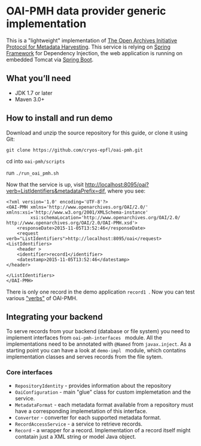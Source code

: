 # OAI-PMH data provider generic implementation

This is a "lightweight" implementation of [The Open Archives Initiative Protocol for Metadata Harvesting](https://www.openarchives.org/OAI/openarchivesprotocol.html). This service is relying on [Spring Framework](http://projects.spring.io/spring-framework/) for Dependency Injection, the web application is running on embedded Tomcat via [Spring Boot](http://projects.spring.io/spring-boot/).

## What you’ll need

* JDK 1.7 or later
* Maven 3.0+

## How to install and run demo
Download and unzip the source repository for this guide, or clone it using Git:
```
git clone https://github.com/cryos-epfl/oai-pmh.git
```

cd into ```oai-pmh/scripts ```

run ```./run_oai_pmh.sh ```

Now that the service is up, visit [http://localhost:8095/oai?verb=ListIdentifiers&metadataPrefix=dif](http://localhost:8095/oai?verb=ListIdentifiers&metadataPrefix=dif), where you see:
```
<?xml version='1.0' encoding='UTF-8'?>
<OAI-PMH xmlns='http://www.openarchives.org/OAI/2.0/' xmlns:xsi='http://www.w3.org/2001/XMLSchema-instance'
         xsi:schemaLocation='http://www.openarchives.org/OAI/2.0/ http://www.openarchives.org/OAI/2.0/OAI-PMH.xsd'>
    <responseDate>2015-11-05T13:52:46</responseDate>
    <request verb="ListIdentifiers">http://localhost:8095/oai</request>
<ListIdentifiers>
    <header >
    <identifier>record1</identifier>
    <datestamp>2015-11-05T13:52:46</datestamp>
</header>

</ListIdentifiers>
</OAI-PMH>
```
There is only one record in the demo application ```record1 ```. 
Now you can test various ["verbs"](https://www.openarchives.org/OAI/openarchivesprotocol.html#ProtocolMessages) of OAI-PMH. 

## Integrating your backend

To serve records from your backend (database or file system) you need to implement interfaces from ```oai-pmh-interfaces ``` module. All the implementations need to be annotated with ```@Named``` from ```javax.inject```. 
As a starting point you can have a look at ```demo-impl ``` module, which contatins implementation classes and serves records from the file sytem.

### Core interfaces
* ```RepositoryIdentity``` - provides information about the repository
* ```OaiConfiguration``` - main "glue" class for custom implemetation and the service.
* ```MetadataFormat``` - each metadata format available from a repository must have a corresponding implemetation of this interface.
* ```Converter``` - converter for each supported metadata format.
* ```RecordAccessService``` - a service to retrieve records.
* ```Record``` - a wrapper for a record. Implementation of a record itself might contatain just a XML string or model Java object.




